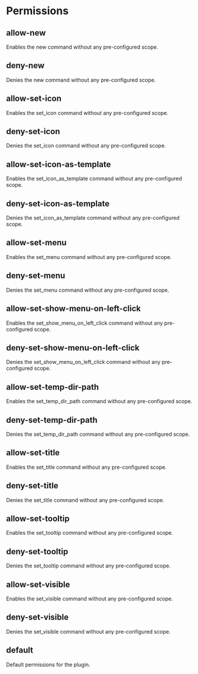 # Permissions

## allow-new

Enables the new command without any pre-configured scope.

## deny-new

Denies the new command without any pre-configured scope.

## allow-set-icon

Enables the set_icon command without any pre-configured scope.

## deny-set-icon

Denies the set_icon command without any pre-configured scope.

## allow-set-icon-as-template

Enables the set_icon_as_template command without any pre-configured scope.

## deny-set-icon-as-template

Denies the set_icon_as_template command without any pre-configured scope.

## allow-set-menu

Enables the set_menu command without any pre-configured scope.

## deny-set-menu

Denies the set_menu command without any pre-configured scope.

## allow-set-show-menu-on-left-click

Enables the set_show_menu_on_left_click command without any pre-configured scope.

## deny-set-show-menu-on-left-click

Denies the set_show_menu_on_left_click command without any pre-configured scope.

## allow-set-temp-dir-path

Enables the set_temp_dir_path command without any pre-configured scope.

## deny-set-temp-dir-path

Denies the set_temp_dir_path command without any pre-configured scope.

## allow-set-title

Enables the set_title command without any pre-configured scope.

## deny-set-title

Denies the set_title command without any pre-configured scope.

## allow-set-tooltip

Enables the set_tooltip command without any pre-configured scope.

## deny-set-tooltip

Denies the set_tooltip command without any pre-configured scope.

## allow-set-visible

Enables the set_visible command without any pre-configured scope.

## deny-set-visible

Denies the set_visible command without any pre-configured scope.

## default

Default permissions for the plugin.

